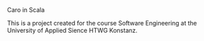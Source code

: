Caro in Scala

This is a project created for the course Software Engineering at the University of Applied Sience HTWG Konstanz.
